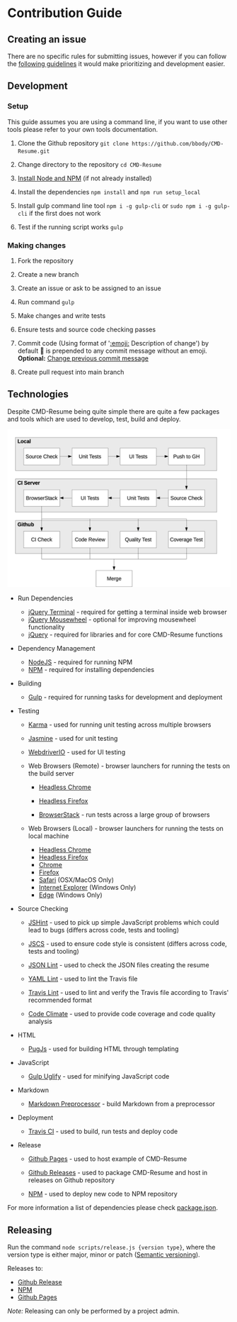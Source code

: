 # Contribution Guide
## Creating an issue
There are no specific rules for submitting issues, however if you can follow the
[following guidelines][guide] it would make prioritizing and development easier.

## Development
### Setup
This guide assumes you are using a command line, if you want to use other tools
 please refer to your own tools documentation.

1.  Clone the Github repository `git clone https://github.com/bbody/CMD-Resume.git`

2.  Change directory to the repository `cd CMD-Resume`

3.  [Install Node and NPM][install] (if not already installed)

4.  Install the dependencies `npm install` and `npm run setup_local`

5.  Install gulp command line tool `npm i -g gulp-cli` or
`sudo npm i -g gulp-cli` if the first does not work

6.  Test if the running script works `gulp`

### Making changes
1.  Fork the repository

2.  Create a new branch

3.  Create an issue or ask to be assigned to an issue

4.  Run command `gulp`

5.  Make changes and write tests

6.  Ensure tests and source code checking passes

7.  Commit code (Using format of '[:emoji:][emo] Description of change') by
default :pencil: is prepended to any commit message without an emoji.
**Optional:** [Change previous commit message][commit]

8.  Create pull request into main branch

## Technologies
Despite CMD-Resume being quite simple there are quite a few packages and tools
which are used to develop, test, build and deploy.

![Build Flow][]

-   Run Dependencies
    - [jQuery Terminal][] - required for getting a terminal inside web browser
    - [jQuery Mousewheel][] - optional for improving mousewheel functionality
    - [jQuery][] - required for libraries and for core CMD-Resume functions

-   Dependency Management
    - [NodeJS][node] - required for running NPM
    - [NPM][] - required for installing dependencies

-   Building
    - [Gulp][] - required for running tasks for development and deployment

-   Testing
    -   [Karma][] - used for running unit testing across multiple browsers

    -   [Jasmine][] - used for unit testing

    -   [WebdriverIO][] - used for UI testing

    -   Web Browsers (Remote) - browser launchers for running the tests on the
        build server
        -   [Headless Chrome][chrome]

        -   [Headless Firefox][firefox]

        -   [BrowserStack][browserstack] - run tests across a large group of
            browsers

    -   Web Browsers (Local) - browser launchers for running the tests on local
        machine
        - [Headless Chrome][chrome]
        - [Headless Firefox][firefox]
        - [Chrome][karma chrome]
        - [Firefox][karma fox]
        - [Safari][karma safari] (OSX/MacOS Only)
        - [Internet Explorer][karma ie] (Windows Only)
        - [Edge][karma edge] (Windows Only)

-   Source Checking
    -   [JSHint][] - used to pick up simple JavaScript problems which could lead
        to bugs (differs across code, tests and tooling)

    -   [JSCS][] - used to ensure code style is consistent (differs across code,
        tests and tooling)

    -   [JSON Lint][] - used to check the JSON files creating the resume

    -   [YAML Lint][] - used to lint the Travis file

    -   [Travis Lint][] - used to lint and verify the Travis file according to
        Travis' recommended format

    -   [Code Climate][] - used to provide code coverage and code quality
        analysis

-   HTML
    - [PugJs][] - used for building HTML through templating

-   JavaScript
    - [Gulp Uglify][] - used for minifying JavaScript code

-   Markdown
    - [Markdown Preprocessor][md pp] - build Markdown from a preprocessor

-   Deployment
    - [Travis CI][] - used to build, run tests and deploy code

-   Release
    -   [Github Pages][] - used to host example of CMD-Resume

    -   [Github Releases][] - used to package CMD-Resume and host in releases on
        Github repository

    -   [NPM][] - used to deploy new code to NPM repository

For more information a list of dependencies please check
[package.json][package].

[browserstack]: https://www.browserstack.com/
[build flow]: https://raw.githubusercontent.com/bbody/CMD-Resume/master/docs/images/merge_graph.png "Build Flow"
[chrome]: https://developers.google.com/web/updates/2017/04/headless-chrome
[code climate]: https://codeclimate.com/github/bbody/CMD-Resume
[firefox]: https://github.com/karma-runner/karma-firefox-launchers
[github pages]: https://pages.github.com/
[github releases]: https://help.github.com/articles/creating-releases/
[gulp]: http://gulpjs.com/
[gulp uglify]: https://www.npmjs.com/package/gulp-uglify
[jasmine]: https://jasmine.github.io/
[jquery]: https://jquery.com/
[jquery mousewheel]: https://github.com/jquery/jquery-mousewheel
[jquery terminal]: http://terminal.jcubic.pl/
[jscs]: http://jscs.info/
[jshint]: http://jshint.com/
[json lint]: https://github.com/zaach/jsonlint
[karma]: https://karma-runner.github.io/
[karma chrome]: https://github.com/karma-runner/karma-chrome-launcher
[karma edge]: https://github.com/karma-runner/karma-edge-launcher
[karma ie]: https://github.com/karma-runner/karma-ie-launcher
[karma fox]: https://github.com/karma-runner/karma-firefox-launcher
[karma safari]: https://github.com/karma-runner/karma-safari-launcher
[md pp]: https://github.com/jreese/markdown-pp
[node]: https://nodejs.org/en/
[npm]: https://www.npmjs.com/
[package]: https://github.com/bbody/CMD-Resume/blob/master/package.json
[pugjs]: https://github.com/pugjs/pug
[travis ci]: https://travis-ci.org/
[travis lint]: https://github.com/travis-ci/travis.rb#lint
[webdriverio]: http://webdriver.io/
[yaml lint]: https://github.com/rasshofer/yaml-lint

## Releasing
Run the command `node scripts/release.js {version type}`, where the version type
 is either major, minor or patch ([Semantic versioning][version]).

Releases to:
- [Github Release][release]
- [NPM][]
- [Github Pages][]

*Note:* Releasing can only be performed by a project admin.

[commit]: https://help.github.com/articles/changing-a-commit-message/
[emo]: https://github.com/slashsBin/styleguide-git-commit-message
[github pages]: https://cmd-resume.bbody.io/
[guide]: https://upthemes.com/blog/2014/02/writing-useful-github-issues/
[install]: https://docs.npmjs.com/getting-started/installing-node
[npm]: https://www.npmjs.com/package/cmd-resume
[release]: https://github.com/bbody/CMD-Resume/releases
[version]: https://semver.org/
